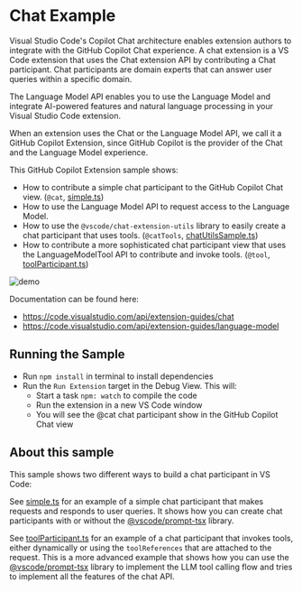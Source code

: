 # Chat Example

Visual Studio Code's Copilot Chat architecture enables extension authors to integrate with the GitHub Copilot Chat experience. A chat extension is a VS Code extension that uses the Chat extension API by contributing a Chat participant. Chat participants are domain experts that can answer user queries within a specific domain.

The Language Model API enables you to use the Language Model and integrate AI-powered features and natural language processing in your Visual Studio Code extension.

When an extension uses the Chat or the Language Model API, we call it a GitHub Copilot Extension, since GitHub Copilot is the provider of the Chat and the Language Model experience.

This GitHub Copilot Extension sample shows:

- How to contribute a simple chat participant to the GitHub Copilot Chat view. (`@cat`, [simple.ts](src/simple.ts))
- How to use the Language Model API to request access to the Language Model.
- How to use the `@vscode/chat-extension-utils` library to easily create a chat participant that uses tools. (`@catTools`, [chatUtilsSample.ts](src/chatUtilsSample.ts))
- How to contribute a more sophisticated chat participant view that uses the LanguageModelTool API to contribute and invoke tools. (`@tool`, [toolParticipant.ts](src/toolParticipant.ts))

![demo](./demo.png)

Documentation can be found here:
- https://code.visualstudio.com/api/extension-guides/chat
- https://code.visualstudio.com/api/extension-guides/language-model

## Running the Sample

- Run `npm install` in terminal to install dependencies
- Run the `Run Extension` target in the Debug View. This will:
	- Start a task `npm: watch` to compile the code
	- Run the extension in a new VS Code window
	- You will see the @cat chat participant show in the GitHub Copilot Chat view

## About this sample

This sample shows two different ways to build a chat participant in VS Code:

See [simple.ts](src/simple.ts) for an example of a simple chat participant that makes requests and responds to user queries. It shows how you can create chat participants with or without the [@vscode/prompt-tsx](https://www.npmjs.com/package/@vscode/prompt-tsx) library.

See [toolParticipant.ts](src/toolParticipant.ts) for an example of a chat participant that invokes tools, either dynamically or using the `toolReferences` that are attached to the request. This is a more advanced example that shows how you can use the [@vscode/prompt-tsx](https://www.npmjs.com/package/@vscode/prompt-tsx) library to implement the LLM tool calling flow and tries to implement all the features of the chat API.
